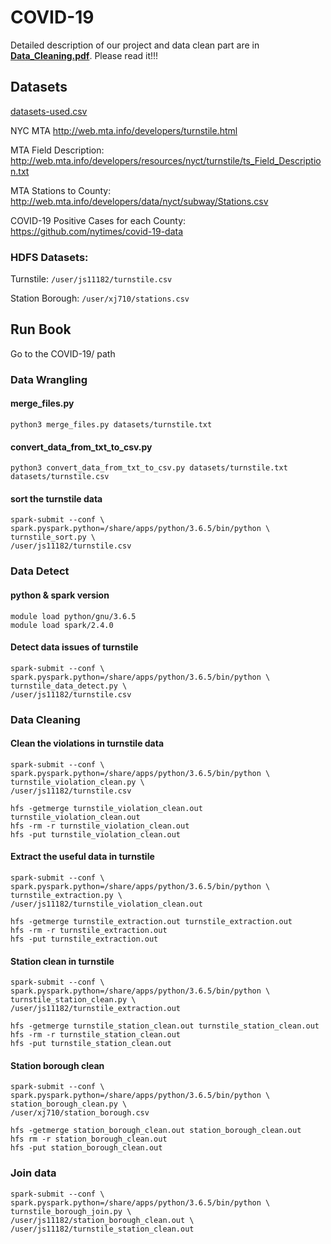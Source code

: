 # COVID-19

Detailed description of our project and data clean part are in <b>[Data_Cleaning.pdf](https://github.com/ShiJia000/COVID-19/blob/master/Data_Cleaning.pdf)</b>. Please read it!!!


## Datasets

[datasets-used.csv](https://github.com/ShiJia000/COVID-19/blob/master/datasets/datasets-used.csv)

NYC MTA
http://web.mta.info/developers/turnstile.html

MTA Field Description:
http://web.mta.info/developers/resources/nyct/turnstile/ts_Field_Description.txt

MTA Stations to County:
http://web.mta.info/developers/data/nyct/subway/Stations.csv

COVID-19 Positive Cases for each County:
https://github.com/nytimes/covid-19-data

### HDFS Datasets:

Turnstile: `/user/js11182/turnstile.csv `

Station Borough: `/user/xj710/stations.csv`

## Run Book

Go to the COVID-19/ path

### Data Wrangling 

#### merge_files.py
```
python3 merge_files.py datasets/turnstile.txt
```

#### convert_data_from_txt_to_csv.py
```
python3 convert_data_from_txt_to_csv.py datasets/turnstile.txt datasets/turnstile.csv
```

#### sort the turnstile data
```
spark-submit --conf \
spark.pyspark.python=/share/apps/python/3.6.5/bin/python \
turnstile_sort.py \
/user/js11182/turnstile.csv
```

### Data Detect

#### python & spark version
```
module load python/gnu/3.6.5
module load spark/2.4.0 
```

#### Detect data issues of turnstile

```
spark-submit --conf \
spark.pyspark.python=/share/apps/python/3.6.5/bin/python \
turnstile_data_detect.py \
/user/js11182/turnstile.csv
```

### Data Cleaning 

#### Clean the violations in turnstile data
```
spark-submit --conf \
spark.pyspark.python=/share/apps/python/3.6.5/bin/python \
turnstile_violation_clean.py \
/user/js11182/turnstile.csv

hfs -getmerge turnstile_violation_clean.out turnstile_violation_clean.out
hfs -rm -r turnstile_violation_clean.out
hfs -put turnstile_violation_clean.out
```

#### Extract the useful data in turnstile
```
spark-submit --conf \
spark.pyspark.python=/share/apps/python/3.6.5/bin/python \
turnstile_extraction.py \
/user/js11182/turnstile_violation_clean.out

hfs -getmerge turnstile_extraction.out turnstile_extraction.out
hfs -rm -r turnstile_extraction.out
hfs -put turnstile_extraction.out
```

#### Station clean in turnstile
```
spark-submit --conf \
spark.pyspark.python=/share/apps/python/3.6.5/bin/python \
turnstile_station_clean.py \
/user/js11182/turnstile_extraction.out

hfs -getmerge turnstile_station_clean.out turnstile_station_clean.out
hfs -rm -r turnstile_station_clean.out
hfs -put turnstile_station_clean.out
```

#### Station borough clean
```
spark-submit --conf \
spark.pyspark.python=/share/apps/python/3.6.5/bin/python \
station_borough_clean.py \
/user/xj710/station_borough.csv

hfs -getmerge station_borough_clean.out station_borough_clean.out
hfs rm -r station_borough_clean.out
hfs -put station_borough_clean.out
```

### Join data
```
spark-submit --conf \
spark.pyspark.python=/share/apps/python/3.6.5/bin/python \
turnstile_borough_join.py \
/user/js11182/station_borough_clean.out \
/user/js11182/turnstile_station_clean.out
```
